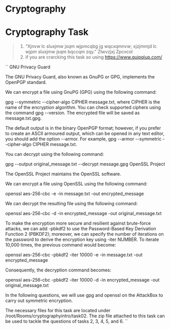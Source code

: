 # Cryptography

# **Cryptography Task**
> 01. “Xjnvw lc sluxjmw jsqm wjpmcqbg jg wqcxqmnvw; xjzjmmjd lc wjpm sluxjmw jsqm bqccqm zqy.” Zlwvzjxj Zpcvcol
> 2. if you are crarcking this task so using https://www.quipqiup.com/

``
GNU Privacy Guard

The GNU Privacy Guard, also known as GnuPG or GPG, implements the OpenPGP standard.

We can encrypt a file using GnuPG (GPG) using the following command:

gpg --symmetric --cipher-algo CIPHER message.txt, where CIPHER is the name of the encryption algorithm. You can check supported ciphers using the command gpg --version. The encrypted file will be saved as message.txt.gpg.

The default output is in the binary OpenPGP format; however, if you prefer to create an ASCII armoured output, which can be opened in any text editor, you should add the option --armor. For example, gpg --armor --symmetric --cipher-algo CIPHER message.txt.

You can decrypt using the following command:

gpg --output original_message.txt --decrypt message.gpg
OpenSSL Project

The OpenSSL Project maintains the OpenSSL software.

We can encrypt a file using OpenSSL using the following command:

openssl aes-256-cbc -e -in message.txt -out encrypted_message

We can decrypt the resulting file using the following command:

openssl aes-256-cbc -d -in encrypted_message -out original_message.txt

To make the encryption more secure and resilient against brute-force attacks, we can add -pbkdf2 to use the Password-Based Key Derivation Function 2 (PBKDF2); moreover, we can specify the number of iterations on the password to derive the encryption key using -iter NUMBER. To iterate 10,000 times, the previous command would become:

openssl aes-256-cbc -pbkdf2 -iter 10000 -e -in message.txt -out encrypted_message

Consequently, the decryption command becomes:

openssl aes-256-cbc -pbkdf2 -iter 10000 -d -in encrypted_message -out original_message.txt

In the following questions, we will use gpg and openssl on the AttackBox to carry out symmetric encryption.

The necessary files for this task are located under /root/Rooms/cryptographyintro/task02. The zip file attached to this task can be used to tackle the questions of tasks 2, 3, 4, 5, and 6.
``
